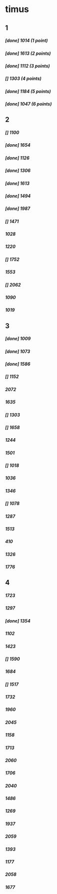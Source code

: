 # timus
## 1
##### [done] 1014 (1 point) 
##### [done] 1613 (2 points) 
##### [done] 1112 (3 points) 
##### [] 1303 (4 points)
##### [done] 1184 (5 points)
##### [done] 1047 (6 points)

## 2
##### [] 1100
##### [done] 1654
##### [done] 1126
##### [done] 1306
##### [done] 1613
##### [done] 1494
##### [done] 1987
##### [] 1471
##### 1028
##### 1220
##### [] 1752
##### 1553
##### [] 2062
##### 1090
##### 1019

## 3
##### [done] 1009
##### [done] 1073
##### [done] 1586
##### [] 1152
##### 2072
##### 1635
##### [] 1303
##### [] 1658
##### 1244
##### 1501
##### [] 1018
##### 1036
##### 1346
##### [] 1078
##### 1287
##### 1513
##### 410
##### 1326
##### 1776

## 4
##### 1723
##### 1297
##### [done] 1354
##### 1102
##### 1423
##### [] 1590
##### 1684
##### [] 1517
##### 1732
##### 1960
##### 2045
##### 1158
##### 1713
##### 2060
##### 1706
##### 2040
##### 1486
##### 1269
##### 1937
##### 2059
##### 1393
##### 1177
##### 2058
##### 1677
